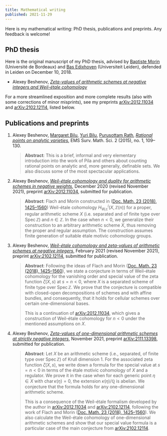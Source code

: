 ```yaml
---
title: Mathematical writing
published: 2021-11-29
---
```


Here is my mathematical writing: PhD thesis, publications and preprints.
Any feedback is welcome!


## PhD thesis

Here is the original manuscript of my PhD thesis, advised by
[Baptiste Morin](https://www.math.u-bordeaux.fr/~bmorin/) (Université de Bordeaux)
and
[Bas Edixhoven](http://www.math.leidenuniv.nl/~edix/) (Universiteit Leiden),
defended in Leiden on December 10, 2018.

* Alexey Beshenov,
  *<a href="/these/thesis-26-11-2018.pdf" class="pdf-link">Zeta-values
  of arithmetic schemes at negative integers and Weil-étale
  cohomology</a>*

For a more streamlined exposition and more complete results
(also with some corrections of minor misprints), see my preprints
[arXiv:2012.11034](https://arxiv.org/abs/2012.11034)
and
[arXiv:2102.12114](https://arxiv.org/abs/2102.12114),
listed below.


## Publications and preprints

1. Alexey Beshenov,
   [Margaret Bilu](https://pub.ist.ac.at/~mbilu/),
   [Yuri Bilu](https://www.math.u-bordeaux.fr/~ybilu/),
   [Purusottam Rath](https://www.cmi.ac.in/people/fac-profile.php?id=rath),
   *<a href="/papers/EMS-Surv-rational-points-2015.pdf" class="pdf-link">Rational points on analytic varieties</a>*,
   EMS Surv. Math. Sci. 2 (2015), no. 1, 109–130.

   > **Abstract**: This is a brief, informal and very elementary
   > introduction into the work of Pila and others about counting rational
   > points on analytic and, more generally, definable sets. We also discuss
   > some of the most spectacular applications.

2. Alexey Beshenov,
   *<a href="/papers/beshenov-weil-etale-cohomology.pdf" class="pdf-link">Weil-étale cohomology
   and duality for arithmetic schemes in negative weights</a>*,
   December 2020 (revised November 2021),
   preprint [arXiv:2012.11034](https://arxiv.org/abs/2012.11034),
   submitted for publication.

   > **Abstract**:
   > Flach and Morin constructed in
   > (<a href="https://doi.org/10.25537/dm.2018v23.1425-1560">Doc. Math. 23 (2018), 1425–1560</a>)
   > Weil-étale cohomology $H^i_\text{W,c} (X, \mathbb{Z} (n))$ for a proper,
   > regular arithmetic scheme $X$ (i.e. separated and of finite type over
   > $\operatorname{Spec} \mathbb{Z}$) and $n \in \mathbb{Z}$. In the case when
   > $n < 0$, we generalize their construction to an arbitrary arithmetic scheme
   > $X$, thus removing the proper and regular assumption. The construction
   > assumes finite generation of suitable étale motivic cohomology groups.


3. Alexey Beshenov,
   *<a href="/papers/beshenov-weil-etale-zeta-values.pdf" class="pdf-link">Weil-étale cohomology
   and zeta-values of arithmetic schemes at negative integers</a>*,
   February 2021 (revised November 2021),
   preprint [arXiv:2102.12114](https://arxiv.org/abs/2102.12114),
   submitted for publication.

   > **Abstract**:
   > Following the ideas of Flach and Morin
   > (<a href="https://doi.org/10.25537/dm.2018v23.1425-1560">Doc. Math. 23 (2018), 1425–1560</a>),
   > we state a conjecture in terms of Weil-étale cohomology for the vanishing
   > order and special value of the zeta function $\zeta (X,s)$ at $s = n < 0$,
   > where $X$ is a separated scheme of finite type over
   > $\operatorname{Spec} \mathbb{Z}$. We prove that the conjecture is
   > compatible with closed-open decompositions of schemes and with affine
   > bundles, and consequently, that it holds for cellular schemes over certain
   > one-dimensional bases.
   >
   > This is a continuation of
   > [arXiv:2012.11034](https://arxiv.org/abs/2012.11034), which gives a
   > construction of Weil-étale cohomology for $n < 0$ under the mentioned
   > assumptions on $X$.

4. Alexey Beshenov,
   *<a href="/papers/beshenov-weil-etale-1-dim.pdf" class="pdf-link">Zeta-values of
   one-dimensional arithmetic schemes at strictly negative integers</a>*,
   November 2021,
   preprint [arXiv:2111.13398](https://arxiv.org/abs/2111.13398),
   submitted for publication.

   > **Abstract**:
   > Let $X$ be an arithmetic scheme (i.e., separated, of finite type over
   > $\operatorname{Spec} \mathbb{Z}$) of Krull dimension $1$. For the
   > associated zeta function $\zeta (X,s)$, we write down a formula for the
   > special value at $s = n < 0$ in terms of the étale motivic cohomology
   > of $X$ and a regulator. We prove it in the case when for each generic point
   > $\eta \in X$ with $\operatorname{char} \kappa (\eta) = 0$, the extension
   > $\kappa (\eta)/\mathbb{Q}$ is abelian. We conjecture that the formula holds
   > for any one-dimensional arithmetic scheme.
   >
   > This is a consequence of the Weil-étale formalism developed by the author
   > in [arXiv:2012.11034](https://arxiv.org/abs/2012.11034) and
   > [arXiv:2102.12114](https://arxiv.org/abs/2102.12114), following the work of
   > Flach and Morin
   > (<a href="https://doi.org/10.25537/dm.2018v23.1425-1560">Doc. Math. 23 (2018), 1425–1560</a>).
   > We also calculate the Weil-étale cohomology of one-dimensional arithmetic
   > schemes and show that our special value formula is a particular case of the
   > main conjecture from [arXiv:2102.12114](https://arxiv.org/abs/2102.12114).
